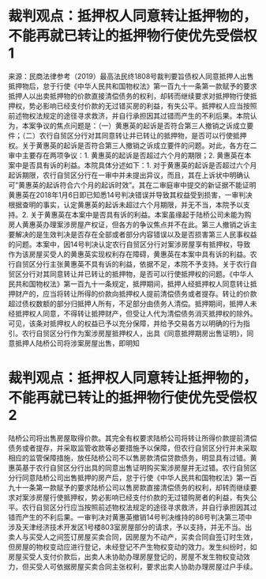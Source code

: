 # 裁判观点：抵押权人同意转让抵押物的，不能再就已转让的抵押物行使优先受偿权1

来源：民商法律参考（2019）最高法民终1808号裁判要旨债权人同意抵押人出售抵押物后，怠于行使《中华人民共和国物权法》第一百九十一条第一款赋予的要求抵押人以出卖抵押物的价款直接清偿债务的权利，却转而继续要求对抵押物行使抵押权，势必影响已经支付价款的无过错买房的利益，有失公平。抵押权人应当按照前述物权法规定的途径寻求救济，并自行承担因其过错而产生的不利后果。本院认为，本案争议的焦点问题是：（一）黄惠英的起诉是否符合第三人撤销之诉成立要件；（二）农行自贸区分行对其同意转让并已转让的抵押物，是否可以行使抵押权。关于黄惠英的起诉是否符合第三人撤销之诉成立要件的问题。对此，各方在二审中主要存在两项争议：1. 黄惠英的起诉是否超过六个月的期限；2. 黄惠英在本案中是否具有诉的利益。本院具体分述如下：1. 对于黄惠英的起诉是否超过六个月起诉期限，农行自贸区分行在一审中并未提出异议，而且，其在上诉状中明确认可”黄惠英的起诉符合六个月的起诉时效”。其在二审庭审中提交的新证据不能证明黄惠英在2018年1月6日即已知悉14号判决错误并导致其权益受到损害，一审判决根据查明的事实，认定黄惠英的起诉未超过六个月期限，并无不当，本院予以支持。2. 关于黄惠英在本案中是否具有诉的利益。本案虽缘起于陆桥公司未能为购房人黄惠英办理案涉房屋产权证，但各方的争议焦点并不在此。第三人撤销之诉主要解决的是生效判决是否存在全部或者部分内容错误以及是否损害第三人民事权益的问题。本案中，因14号判决认定农行自贸区分行对案涉房屋享有抵押权，导致作为该房屋买受人的黄惠英实现权利存在障碍，黄惠英在本案中具有诉的利益。农行自贸区分行主张黄惠英不具有诉的利益，依据不足，本院不予支持。关于农行自贸区分行对其同意转让并已转让的抵押物，是否可以行使抵押权的问题。《中华人民共和国物权法》第一百九十一条规定，抵押期间，抵押人经抵押权人同意转让抵押财产的，应当将转让所得的价款向抵押权人提前清偿债务或者提存。转让的价款超过债权数额的部分归抵押人所有，不足部分由债务人清偿。抵押期间，抵押人未经抵押权人同意，不得转让抵押财产，但受让人代为清偿债务消灭抵押权的除外。可见，该条对抵押权人的权益已予以充分保障，并给予交易各方以明确的行为指引。农行自贸区分行作为案涉房屋抵押权人，出具《同意抵押期房出售证明》，同意抵押人陆桥公司将涉案房屋出售，即明知

# 裁判观点：抵押权人同意转让抵押物的，不能再就已转让的抵押物行使优先受偿权2

陆桥公司将出售房屋取得价款。其完全有权要求陆桥公司将转让所得价款提前清偿债务或者提存，并采取监管收款等必要措施予以保障，但农行自贸区分行并未采取相应的监管保障措施，放任陆桥公司不以售房款清偿贷款债务，明显具有过错。黄惠英基于农行自贸区分行出具的同意出售证明购买案涉房屋并无过错。农行自贸区分行同意陆桥公司出售抵押的房产后，怠于行使《中华人民共和国物权法》第一百九十一条第一款赋予的要求陆桥公司以售房款直接清偿债务的权利，却转而继续要求对案涉房屋行使抵押权，势必影响已经支付价款的无过错购房者的利益，有失公平。农行自贸区分行应当按照前述物权法规定的途径寻求救济，并自行承担因其过错而产生的不利后果。一审判决对黄惠英撤销14号判决维持的86号判决第三项中涉及天津经济技术开发区1号楼803室房屋部分的请求，予以支持，并无不当。出卖人与买受人之间签订房屋买卖合同，因房屋为不动产，买卖合同自签订时生效，但房屋的物权变动应进行登记，未经登记不产生物权变动的效力。发生纠纷时，如房屋买受人支付价款后，出卖人未协助办理房屋登记的，房屋不发生物权变动效力，但买受人可依据房屋买卖合同主张权利，要求出卖人协助办理房屋过户手续。


